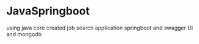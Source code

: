 # JavaSpringboot
using java core created job search application springboot and swagger UI and mongodb
